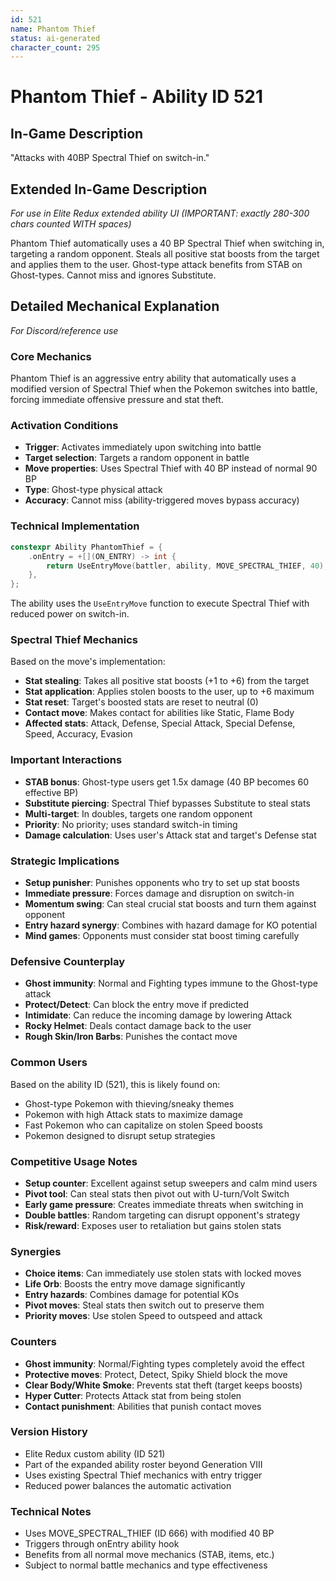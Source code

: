 ```yaml
---
id: 521
name: Phantom Thief
status: ai-generated
character_count: 295
---
```


# Phantom Thief - Ability ID 521

## In-Game Description
"Attacks with 40BP Spectral Thief on switch-in."

## Extended In-Game Description
*For use in Elite Redux extended ability UI (IMPORTANT: exactly 280-300 chars counted WITH spaces)*

Phantom Thief automatically uses a 40 BP Spectral Thief when switching in, targeting a random opponent. Steals all positive stat boosts from the target and applies them to the user. Ghost-type attack benefits from STAB on Ghost-types. Cannot miss and ignores Substitute.

## Detailed Mechanical Explanation
*For Discord/reference use*

### Core Mechanics
Phantom Thief is an aggressive entry ability that automatically uses a modified version of Spectral Thief when the Pokemon switches into battle, forcing immediate offensive pressure and stat theft.

### Activation Conditions
- **Trigger**: Activates immediately upon switching into battle
- **Target selection**: Targets a random opponent in battle
- **Move properties**: Uses Spectral Thief with 40 BP instead of normal 90 BP
- **Type**: Ghost-type physical attack
- **Accuracy**: Cannot miss (ability-triggered moves bypass accuracy)

### Technical Implementation
```c
constexpr Ability PhantomThief = {
    .onEntry = +[](ON_ENTRY) -> int { 
        return UseEntryMove(battler, ability, MOVE_SPECTRAL_THIEF, 40); 
    },
};
```

The ability uses the `UseEntryMove` function to execute Spectral Thief with reduced power on switch-in.

### Spectral Thief Mechanics
Based on the move's implementation:
- **Stat stealing**: Takes all positive stat boosts (+1 to +6) from the target
- **Stat application**: Applies stolen boosts to the user, up to +6 maximum
- **Stat reset**: Target's boosted stats are reset to neutral (0)
- **Contact move**: Makes contact for abilities like Static, Flame Body
- **Affected stats**: Attack, Defense, Special Attack, Special Defense, Speed, Accuracy, Evasion

### Important Interactions
- **STAB bonus**: Ghost-type users get 1.5x damage (40 BP becomes 60 effective BP)
- **Substitute piercing**: Spectral Thief bypasses Substitute to steal stats
- **Multi-target**: In doubles, targets one random opponent
- **Priority**: No priority; uses standard switch-in timing
- **Damage calculation**: Uses user's Attack stat and target's Defense stat

### Strategic Implications
- **Setup punisher**: Punishes opponents who try to set up stat boosts
- **Immediate pressure**: Forces damage and disruption on switch-in
- **Momentum swing**: Can steal crucial stat boosts and turn them against opponent
- **Entry hazard synergy**: Combines with hazard damage for KO potential
- **Mind games**: Opponents must consider stat boost timing carefully

### Defensive Counterplay
- **Ghost immunity**: Normal and Fighting types immune to the Ghost-type attack
- **Protect/Detect**: Can block the entry move if predicted
- **Intimidate**: Can reduce the incoming damage by lowering Attack
- **Rocky Helmet**: Deals contact damage back to the user
- **Rough Skin/Iron Barbs**: Punishes the contact move

### Common Users
Based on the ability ID (521), this is likely found on:
- Ghost-type Pokemon with thieving/sneaky themes
- Pokemon with high Attack stats to maximize damage
- Fast Pokemon who can capitalize on stolen Speed boosts
- Pokemon designed to disrupt setup strategies

### Competitive Usage Notes
- **Setup counter**: Excellent against setup sweepers and calm mind users
- **Pivot tool**: Can steal stats then pivot out with U-turn/Volt Switch
- **Early game pressure**: Creates immediate threats when switching in
- **Double battles**: Random targeting can disrupt opponent's strategy
- **Risk/reward**: Exposes user to retaliation but gains stolen stats

### Synergies
- **Choice items**: Can immediately use stolen stats with locked moves
- **Life Orb**: Boosts the entry move damage significantly
- **Entry hazards**: Combines damage for potential KOs
- **Pivot moves**: Steal stats then switch out to preserve them
- **Priority moves**: Use stolen Speed to outspeed and attack

### Counters
- **Ghost immunity**: Normal/Fighting types completely avoid the effect
- **Protective moves**: Protect, Detect, Spiky Shield block the move
- **Clear Body/White Smoke**: Prevents stat theft (target keeps boosts)
- **Hyper Cutter**: Protects Attack stat from being stolen
- **Contact punishment**: Abilities that punish contact moves

### Version History
- Elite Redux custom ability (ID 521)
- Part of the expanded ability roster beyond Generation VIII
- Uses existing Spectral Thief mechanics with entry trigger
- Reduced power balances the automatic activation

### Technical Notes
- Uses MOVE_SPECTRAL_THIEF (ID 666) with modified 40 BP
- Triggers through onEntry ability hook
- Benefits from all normal move mechanics (STAB, items, etc.)
- Subject to normal battle mechanics and type effectiveness